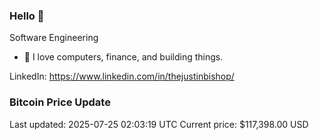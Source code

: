 ### Hello 🤙  

Software Engineering

- 🔭 I love computers, finance, and building things.
  
LinkedIn: https://www.linkedin.com/in/thejustinbishop/  
























































































































































































































































































































































































































































































































































































































































































































































































































































































### Bitcoin Price Update
Last updated: 2025-07-25 02:03:19 UTC
Current price: $117,398.00 USD
